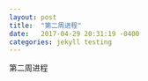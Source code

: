 ```yaml
---
layout: post
title:  "第二周进程"
date:   2017-04-29 20:31:19 -0400
categories: jekyll testing
---
```

第二周进程